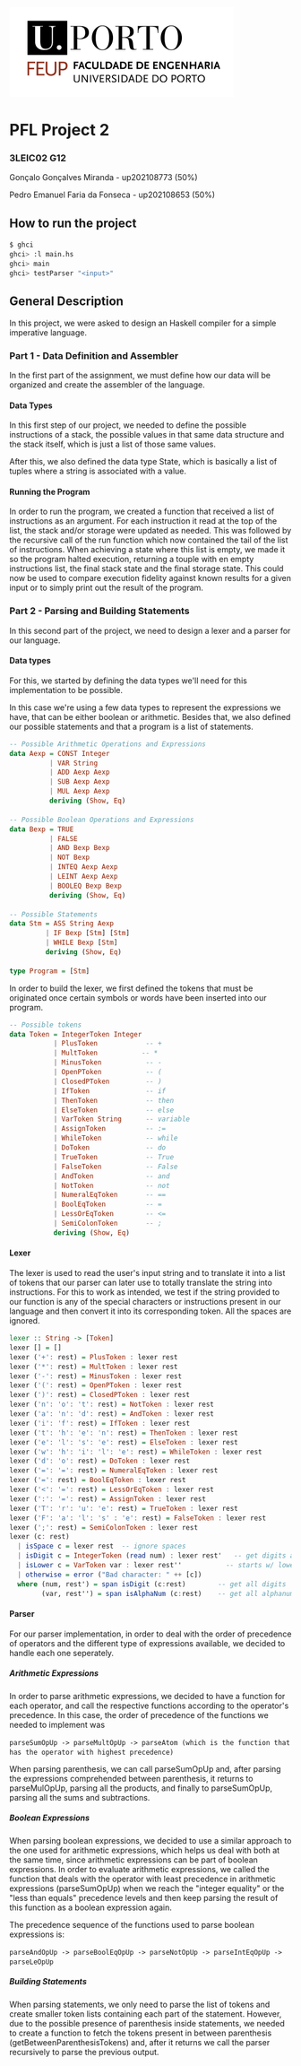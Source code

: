 ![](https://raw.githubusercontent.com/pedrofvgomes/feup-ipc/main/img/feup.png)
# PFL Project 2
### 3LEIC02 G12
Gonçalo Gonçalves Miranda - up202108773 (50%)

Pedro Emanuel Faria da Fonseca - up202108653 (50%)

## How to run the project
```bash
$ ghci
ghci> :l main.hs
ghci> main
ghci> testParser "<input>"
```
## General Description
In this project, we were asked to design an Haskell compiler for a simple imperative language.

### Part 1 - Data Definition and Assembler

In the first part of the assignment, we must define how our data will be organized and create the assembler of the language.

#### Data Types

In this first step of our project, we needed to define the possible instructions of a stack, the possible values in that same data structure and the stack itself, which is just a list of those same values.

After this, we also defined the data type State, which is basically a list of tuples where a string is associated with a value.

#### Running the Program

In order to run the program, we created a function that received a list of instructions as an argument. For each instruction it read at the top of the list, the stack and/or storage were updated as needed. This was followed by the recursive call of the run function which now contained the tail of the list of instructions. When achieving a state where this list is empty, we made it so the program halted execution, returning a touple with en empty instructions list, the final stack state and the final storage state. This could now be used to compare execution fidelity against known results for a given input or to simply print out the result of the program.

### Part 2 - Parsing and Building Statements

In this second part of the project, we need to design a lexer and a parser for our language.

#### Data types
For this, we started by defining the data types we'll need for this implementation to be possible.

In this case we're using a few data types to represent the expressions we have, that can be either boolean or arithmetic. Besides that, we also defined our possible statements and that a program is a list of statements.
```Haskell
-- Possible Arithmetic Operations and Expressions
data Aexp = CONST Integer
          | VAR String
          | ADD Aexp Aexp
          | SUB Aexp Aexp
          | MUL Aexp Aexp
          deriving (Show, Eq)

-- Possible Boolean Operations and Expressions
data Bexp = TRUE
          | FALSE
          | AND Bexp Bexp
          | NOT Bexp
          | INTEQ Aexp Aexp
          | LEINT Aexp Aexp
          | BOOLEQ Bexp Bexp
          deriving (Show, Eq)

-- Possible Statements
data Stm = ASS String Aexp
         | IF Bexp [Stm] [Stm]
         | WHILE Bexp [Stm]
         deriving (Show, Eq)

type Program = [Stm]
```

In order to build the lexer, we first defined the tokens that must be originated once certain symbols or words have been inserted into our program.

```Haskell
-- Possible tokens
data Token = IntegerToken Integer
           | PlusToken            -- +
           | MultToken           -- *
           | MinusToken           -- -
           | OpenPToken           -- (
           | ClosedPToken         -- )
           | IfToken              -- if
           | ThenToken            -- then
           | ElseToken            -- else
           | VarToken String      -- variable
           | AssignToken          -- :=
           | WhileToken           -- while
           | DoToken              -- do
           | TrueToken            -- True
           | FalseToken           -- False
           | AndToken             -- and
           | NotToken             -- not
           | NumeralEqToken       -- ==
           | BoolEqToken          -- =
           | LessOrEqToken        -- <=
           | SemiColonToken       -- ;
           deriving (Show, Eq)
```
#### Lexer
The lexer is used to read the user's input string and to translate it into a list of tokens that our parser can later use to totally translate the string into instructions.
For this to work as intended, we test if the string provided to our function is any of the special characters or instructions present in our language and then convert it into its corresponding token. All the spaces are ignored.
```Haskell
lexer :: String -> [Token]
lexer [] = []
lexer ('+': rest) = PlusToken : lexer rest
lexer ('*': rest) = MultToken : lexer rest
lexer ('-': rest) = MinusToken : lexer rest
lexer ('(': rest) = OpenPToken : lexer rest
lexer (')': rest) = ClosedPToken : lexer rest
lexer ('n': 'o': 't': rest) = NotToken : lexer rest
lexer ('a': 'n': 'd': rest) = AndToken : lexer rest
lexer ('i': 'f': rest) = IfToken : lexer rest
lexer ('t': 'h': 'e': 'n': rest) = ThenToken : lexer rest
lexer ('e': 'l': 's': 'e': rest) = ElseToken : lexer rest
lexer ('w': 'h': 'i': 'l': 'e': rest) = WhileToken : lexer rest
lexer ('d': 'o': rest) = DoToken : lexer rest
lexer ('=': '=': rest) = NumeralEqToken : lexer rest
lexer ('=': rest) = BoolEqToken : lexer rest
lexer ('<': '=': rest) = LessOrEqToken : lexer rest
lexer (':': '=': rest) = AssignToken : lexer rest
lexer ('T': 'r': 'u': 'e': rest) = TrueToken : lexer rest
lexer ('F': 'a': 'l': 's' : 'e': rest) = FalseToken : lexer rest
lexer (';': rest) = SemiColonToken : lexer rest
lexer (c: rest)
  | isSpace c = lexer rest  -- ignore spaces
  | isDigit c = IntegerToken (read num) : lexer rest'   -- get digits and convert to integer
  | isLower c = VarToken var : lexer rest''           -- starts w/ lowercase letter -> variable
  | otherwise = error ("Bad character: " ++ [c])
  where (num, rest') = span isDigit (c:rest)        -- get all digits
        (var, rest'') = span isAlphaNum (c:rest)    -- get all alphanumeric characters

```
#### Parser
For our parser implementation, in order to deal with the order of precedence of operators and the different type of expressions available, we decided to handle each one seperately.

##### Arithmetic Expressions
In order to parse arithmetic expressions, we decided to have a function for each operator, and call the respective functions according to the operator's precedence. In this case, the order of precedence of the functions we needed to implement was

```parseSumOpUp -> parseMultOpUp -> parseAtom (which is the function that has the operator with highest precedence)```

When parsing parenthesis, we can call parseSumOpUp and, after parsing the expressions comprehended between parenthesis, it returns to parseMulOpUp, parsing all the products, and finally to parseSumOpUp, parsing all the sums and subtractions.

##### Boolean Expressions

When parsing boolean expressions, we decided to use a similar approach to the one used for arithmetic expressions, which helps us deal with both at the same time, since arithmetic expressions can be part of boolean expressions. In order to evaluate arithmetic expressions, we called the function that deals with the operator with least precedence in arithmetic expressions (parseSumOpUp) when we reach the "integer equality" or the "less than equals" precedence levels and then keep parsing the result of this function as a boolean expression again.

The precedence sequence of the functions used to parse boolean expressions is:

```parseAndOpUp -> parseBoolEqOpUp -> parseNotOpUp -> parseIntEqOpUp -> parseLeOpUp```

##### Building Statements

When parsing statements, we only need to parse the list of tokens and create smaller token lists containing each part of the statement. However, due to the possible presence of parenthesis inside statements, we needed to create a function to fetch the tokens present in between parenthesis (getBetweenParenthesisTokens) and, after it returns we call the parser recursively to parse the previous output.